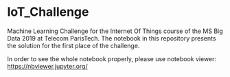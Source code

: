 # IoT_Challenge
Machine Learning Challenge for the Internet Of Things course of the MS Big Data 2019 at Telecom ParisTech.
The notebook in this repository presents the solution for the first place of the challenge.

In order to see the whole notebook properly, please use notebook viewer: https://nbviewer.jupyter.org/
